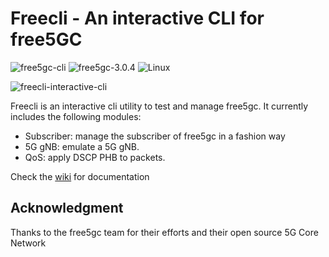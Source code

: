 # Freecli - An interactive CLI for free5GC

![free5gc-cli](https://img.shields.io/badge/Freecli-5G-blue?logo=go)
![free5gc-3.0.4](https://img.shields.io/badge/Tested-free5gc%20v3.0.4-red)
![Linux](https://img.shields.io/badge/OS-Linux-g)

![freecli-interactive-cli](https://user-images.githubusercontent.com/41422704/99889610-220d3580-2c57-11eb-9133-f4a1daaa9258.gif)

Freecli is an interactive cli utility to test and manage free5gc. It currently includes the following modules:

- Subscriber: manage the subscriber of free5gc in a fashion way
- 5G gNB: emulate a 5G gNB.
- QoS: apply DSCP PHB to packets.

Check the [wiki](https://github.com/Srajdax/free5gc-cli/wiki) for documentation

## Acknowledgment

Thanks to the free5gc team for their efforts and their open source 5G Core Network